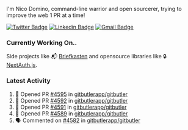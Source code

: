 
I'm Nico Domino, command-line warrior and open sourcerer, trying to improve the web 1 PR at a time!

[![Twitter Badge](https://img.shields.io/badge/-@ndom91-1ca0f1?style=flat-square&labelColor=1ca0f1&logo=twitter&logoColor=white&link=https://twitter.com/ndom91)](https://twitter.com/ndom91) [![Linkedin Badge](https://img.shields.io/badge/-ndom91-blue?style=flat-square&logo=Linkedin&logoColor=white&link=https://www.linkedin.com/in/ndom91/)](https://www.linkedin.com/in/ndom91/) [![Gmail Badge](https://img.shields.io/badge/-yo@ndo.dev-c14438?style=flat-square&logo=mail.ru&logoColor=white&link=mailto:yo@ndo.dev)](mailto:yo@ndo.dev)

### Currently Working On..

Side projects like 📬 [Briefkasten](https://briefkastenhq.com) and opensource libraries like 🔒 [NextAuth.js](https://github.com/nextauthjs/next-auth).

<!--START_SECTION_PROFILE_VIEWS:readme-info-->
<!--END_SECTION_PROFILE_VIEWS:readme-info-->

<!--START_SECTION_DAILY_COMMIT:readme-info-->
<!--END_SECTION_DAILY_COMMIT:readme-info-->

<!--START_SECTION_WEEKLY_COMMIT:readme-info-->
<!--END_SECTION_WEEKLY_COMMIT:readme-info-->

### Latest Activity

<!--START_SECTION:activity-->
1. 💪 Opened PR [#4595](https://github.com/gitbutlerapp/gitbutler/pull/4595) in [gitbutlerapp/gitbutler](https://github.com/gitbutlerapp/gitbutler)
2. 💪 Opened PR [#4592](https://github.com/gitbutlerapp/gitbutler/pull/4592) in [gitbutlerapp/gitbutler](https://github.com/gitbutlerapp/gitbutler)
3. 💪 Opened PR [#4591](https://github.com/gitbutlerapp/gitbutler/pull/4591) in [gitbutlerapp/gitbutler](https://github.com/gitbutlerapp/gitbutler)
4. 💪 Opened PR [#4589](https://github.com/gitbutlerapp/gitbutler/pull/4589) in [gitbutlerapp/gitbutler](https://github.com/gitbutlerapp/gitbutler)
5. 🗣 Commented on [#4582](https://github.com/gitbutlerapp/gitbutler/issues/4582#issuecomment-2265240733) in [gitbutlerapp/gitbutler](https://github.com/gitbutlerapp/gitbutler)
<!--END_SECTION:activity-->
